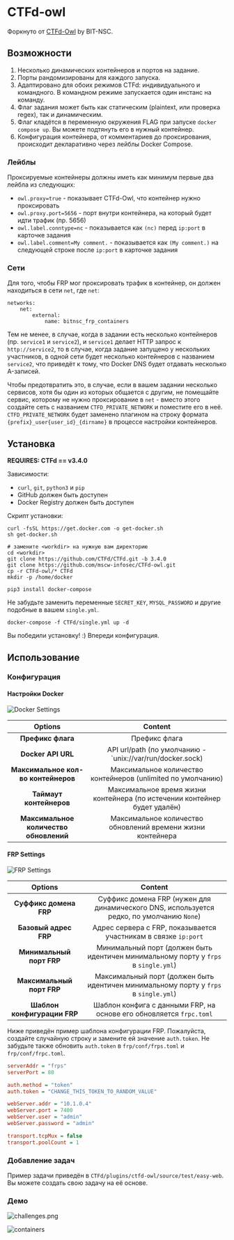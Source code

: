 # CTFd-owl

Форкнуто от [CTFd-Owl](https://github.com/BIT-NSC/ctfd-owl.git) by BIT-NSC.

## Возможности

1. Несколько динамических контейнеров и портов на задание.
2. Порты рандомизированы для каждого запуска.
3. Адаптировано для обоих режимов CTFd: индивидуального и командного. В командном режиме запускается один инстанс на команду.
4. Флаг задания может быть как статическим (plaintext, или проверка regex), так и динамическим.
5. Флаг кладётся в переменную окружения FLAG при запуске `docker compose up`. Вы можете подтянуть его в нужный контейнер.
6. Конфигурация контейнера, от комментариев до проксирования, происходит декларативно через лейблы Docker Compose.

### Лейблы
Проксируемые контейнеры должны иметь как минимум первые два лейбла из следующих:
- `owl.proxy=true` - показывает CTFd-Owl, что контейнер нужно проксировать
- `owl.proxy.port=5656` - порт внутри контейнера, на который будет идти трафик (пр. 5656)
- `owl.label.conntype=nc` - показывается как `(nc)` перед `ip:port` в карточке задания
- `owl.label.comment=My comment.` - показывается как `(My comment.)` на следующей строке после `ip:port` в карточке задания

### Сети
Для того, чтобы FRP мог проксировать трафик в контейнер, он должен находиться в сети `net`, где `net`:
```
networks:
    net:
        external:
            name: bitnsc_frp_containers
```

Тем не менее, в случае, когда в задании есть несколько контейнеров (пр. `service1` и `service2`), и `service1` делает
HTTP запрос к `http://service2`, то в случае, когда задание запущено у нескольких участников, в одной сети будет несколько
контейнеров с названием `service2`, что приведёт к тому, что Docker DNS будет отдавать несколько A-записей. 

Чтобы предотвратить это, в случае, если в вашем задании несколько сервисов, хотя бы один из которых общается с другим,
не помещайте сервис, которому не нужно проксирование в `net` - вместо этого создайте сеть с названием `CTFD_PRIVATE_NETWORK` и поместите его в неё.
`CTFD_PRIVATE_NETWORK` будет заменено плагином на строку формата `{prefix}_user{user_id}_{dirname}` в процессе настройки контейнеров.

## Установка

**REQUIRES: CTFd == v3.4.0**

Зависимости:

* `curl`, `git`, `python3` и `pip`
* GitHub должен быть доступен
* Docker Registry должен быть доступен


Скрипт установки:

```shell
curl -fsSL https://get.docker.com -o get-docker.sh
sh get-docker.sh

# замените <workdir> на нужную вам директорию
cd <workdir>
git clone https://github.com/CTFd/CTFd.git -b 3.4.0
git clone https://github.com/mscw-infosec/CTFd-owl.git
cp -r CTFd-owl/* CTFd
mkdir -p /home/docker

pip3 install docker-compose
```

Не забудьте заменить переменные `SECRET_KEY`, `MYSQL_PASSWORD` и другие подобные в вашем `single.yml`.

```shell
docker-compose -f CTFd/single.yml up -d
```

Вы победили установку! :) Впереди конфигурация.

## Использование

### Конфигурация

#### Настройки Docker

![Docker Settings](./assets/ctfd-owl_admin_settings-docker.png)

|           Options            |                                                 Content                                                  |
|:----------------------------:|:--------------------------------------------------------------------------------------------------------:|
|    **Префикс флага**    |                                               Префикс флага                   |
|     **Docker API URL**      |                            API url/path (по умолчанию - `unix://var/run/docker.sock)                            |
|   **Максимальное кол-во контейнеров**    |         Максимальное количество контейнеров (unlimited по умолчанию)   |
| **Таймаут контейнеров** | Максимальное время жизни контейнера (по истечении контейнер будет удалён) |
|     **Максимальное количество обновлений**     |                Максимальное количество обновлений времени жизни контейнера                 |

#### FRP Settings

![FRP Settings](./assets/ctfd-owl_admin_settings-frp.png)

|           Options           |                                                            Content                                                             |
|:---------------------------:|:------------------------------------------------------------------------------------------------------------------------------:|
| **Суффикс домена FRP**  | Суффикс домена FRP (нужен для динамического DNS, используется редко, по умолчанию `None`)                         |
|  **Базовый адрес FRP**  |   Адрес сервера с FRP, показывается участникам в связке `ip:port`                                |
| **Минимальный порт FRP** |          Минимальный порт (должен быть идентичен минимальному порту у `frps` в `single.yml`)          |
| **Максимальный порт FRP** | Максимальный порт (должен быть идентичен минимальному порту у `frps` в `single.yml`)                                                  |
|   **Шаблон конфигурации FRP**   | Шаблон конфига с данными FRP, на основе его обновляется `frpc.toml` |

Ниже приведён пример шаблона конфигурации FRP.
Пожалуйста, создайте случайную строку и замените ей значение `auth.token`. Не забудьте также обновить `auth.token` в `frp/conf/frps.toml` и `frp/conf/frpc.toml`.
```ini
serverAddr = "frps"
serverPort = 80

auth.method = "token" 
auth.token = "CHANGE_THIS_TOKEN_TO_RANDOM_VALUE"

webServer.addr = "10.1.0.4"
webServer.port = 7400
webServer.user = "admin"
webServer.password = "admin"

transport.tcpMux = false
transport.poolCount = 1
```

### Добавление задач

Пример задачи приведён в `CTFd/plugins/ctfd-owl/source/test/easy-web`. Вы можете создать свою задачу на её основе.

### Демо

![challenges.png](./assets/challenges.png)

![containers](./assets/ctfd-owl_admin_containers.png)

